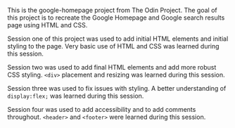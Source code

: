 This is the google-homepage project from The Odin Project. The goal of this project is to recreate the Google Homepage and Google search results page using HTML and CSS.

Session one of this project was used to add initial HTML elements and initial styling to the page.
Very basic use of HTML and CSS was learned during this session.

Session two was used to add final HTML elements and add more robust CSS styling.
`<div>` placement and resizing was learned during this session.

Session three was used to fix issues with styling.
A better understanding of `display:flex;` was learned during this session.

Session four was used to add accessibility and to add comments throughout.
`<header>` and `<footer>` were learned during this session.